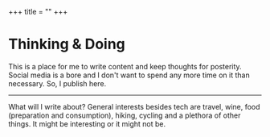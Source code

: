 
+++
title = "<think/>"
+++

# Thinking & Doing

This is a place for me to write content and keep thoughts for posterity. Social media is a bore and I don't want to spend any more time on it than necessary. So, I publish here. 

---

What will I write about? General interests besides tech are travel, wine, food (preparation and consumption), hiking, cycling and a plethora of other things. It might be interesting or it might not be. 